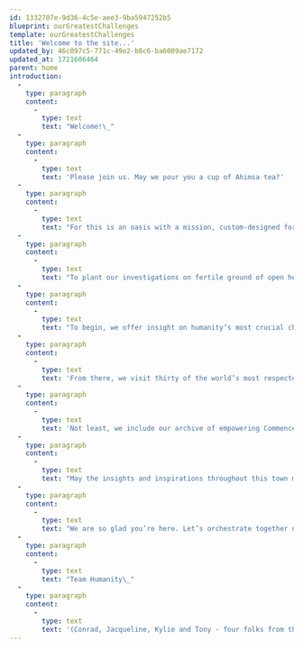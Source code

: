 ```yaml
---
id: 1332707e-9d36-4c5e-aee3-9ba5947252b5
blueprint: ourGreatestChallenges
template: ourGreatestChallenges
title: 'Welcome to the site...'
updated_by: 46c097c5-771c-49e2-b8c6-ba6009ae7172
updated_at: 1721606464
parent: home
introduction:
  -
    type: paragraph
    content:
      -
        type: text
        text: "Welcome!\_"
  -
    type: paragraph
    content:
      -
        type: text
        text: 'Please join us. May we pour you a cup of Ahimsa tea?'
  -
    type: paragraph
    content:
      -
        type: text
        text: "For this is an oasis with a mission, custom-designed for we the people to consult with neighbors old and new, to consider our humanitarian and planetary alarms and how each of us might help solve our increasingly wild and fractious rides around the sun.\_"
  -
    type: paragraph
    content:
      -
        type: text
        text: "To plant our investigations on fertile ground of open hearts, curious minds, and exemplary experience, we offer three hundred of Earth’s most inspiring voices, ancient and current, to guide and encourage us in re-imagining\_our roles as change-maker for community, country, or planet."
  -
    type: paragraph
    content:
      -
        type: text
        text: "To begin, we offer insight on humanity’s most crucial challenges: ending war, solving climate change, saving democracy.\_"
  -
    type: paragraph
    content:
      -
        type: text
        text: 'From there, we visit thirty of the world’s most respected non-profits and the opportunity to participate in their world-saving work.'
  -
    type: paragraph
    content:
      -
        type: text
        text: 'Not least, we include our archive of empowering Commencement Speeches, begun in 1989; as well as our initial blueprint for Peace Gatherings, designed to radically expand the understanding that ending war is not only necessary but also absolutely possible.'
  -
    type: paragraph
    content:
      -
        type: text
        text: "May the insights and inspirations throughout this town meeting for the planet\_\_--\_\_presented on the wings of essays, images, speeches, artwork, film, literature, poetry, and music\_\_--\_\_move you to help fan the aspirational breezes of our shared humanity into winds of change we so urgently need."
  -
    type: paragraph
    content:
      -
        type: text
        text: "We are so glad you’re here. Let’s orchestrate together nothing less than a future that works for all sentient beings  —   and lasts through at least the next ice age, thousands of years hence!\_"
  -
    type: paragraph
    content:
      -
        type: text
        text: "Team Humanity\_"
  -
    type: paragraph
    content:
      -
        type: text
        text: '(Conrad, Jacqueline, Kylie and Tony - four folks from three continents determined to help foster a revolution of good intent)'
---
```

